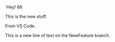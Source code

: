 `Hey! 66

This is the new stuff.

From VS Code.

This is a new line of text on the NewFeature branch.